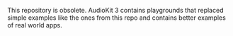 This repository is obsolete.  AudioKit 3 contains playgrounds that replaced simple examples like the ones from this repo and contains better examples of real world apps.